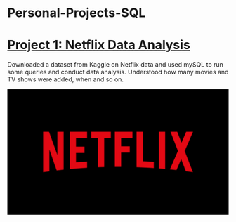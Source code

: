 # Personal-Projects-SQL


# [Project 1: Netflix Data Analysis](https://github.com/shilpa0592/Personal-Projects-SQL/blob/8c3b4843a45b4794d4ca49ca1ab3045ab10edda1/Code)
   
Downloaded a dataset from Kaggle on Netflix data and used mySQL to run some queries and conduct data analysis. 
Understood how many movies and TV shows were added, when and so on. 

![](/Images/Netflix-logo-red-black-png.png) 

